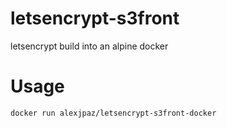 # letsencrypt-s3front
letsencrypt build into an alpine docker 

# Usage

```
docker run alexjpaz/letsencrypt-s3front-docker

```
